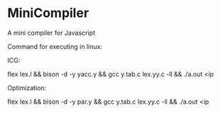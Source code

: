 # MiniCompiler
A mini compiler for Javascript

Command for executing in linux:

ICG:

flex lex.l && bison -d -y yacc.y && gcc y.tab.c lex.yy.c -ll && ./a.out <ip
                                                                            
Optimization:
                                                                            
flex lex.l && bison -d -y par.y && gcc y.tab.c lex.yy.c -ll && ./a.out <ip
